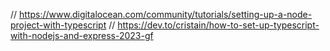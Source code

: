 // https://www.digitalocean.com/community/tutorials/setting-up-a-node-project-with-typescript
// https://dev.to/cristain/how-to-set-up-typescript-with-nodejs-and-express-2023-gf
